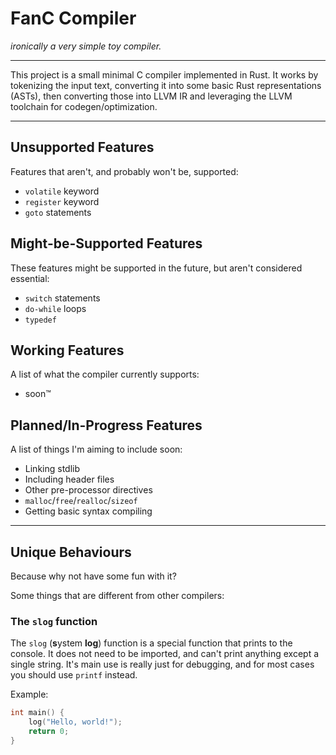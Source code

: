 # FanC Compiler
*ironically a very simple toy compiler.*

--- 

This project is a small minimal C compiler implemented in Rust. 
It works by tokenizing the input text, converting it into some 
basic Rust representations (ASTs), then converting those into
LLVM IR and leveraging the LLVM toolchain for codegen/optimization.

---

## Unsupported Features
Features that aren't, and probably won't be, supported:
- `volatile` keyword
- `register` keyword
- `goto` statements

## Might-be-Supported Features
These features might be supported in the future, but aren't considered essential:
- `switch` statements
- `do-while` loops
- `typedef`

## Working Features
A list of what the compiler currently supports:
- soon™️

## Planned/In-Progress Features
A list of things I'm aiming to include soon:
- Linking stdlib
- Including header files
- Other pre-processor directives
- `malloc`/`free`/`realloc`/`sizeof`
- Getting basic syntax compiling

--- 

## Unique Behaviours
Because why not have some fun with it?

Some things that are different from other compilers:
### The `slog` function
The `slog` (**s**ystem **log**) function is a special function that prints to the console. 
It does not need to be imported, and can't print anything except a single string.
It's main use is really just for debugging, and for most cases you should use `printf` instead.

Example:
```c
int main() {
    log("Hello, world!");
    return 0;
}
```
